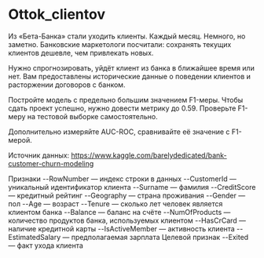 # Ottok_clientov
Из «Бета-Банка» стали уходить клиенты. Каждый месяц. Немного, но заметно. Банковские маркетологи посчитали: сохранять текущих клиентов дешевле, чем привлекать новых.

Нужно спрогнозировать, уйдёт клиент из банка в ближайшее время или нет. Вам предоставлены исторические данные о поведении клиентов и расторжении договоров с банком.

Постройте модель с предельно большим значением F1-меры. Чтобы сдать проект успешно, нужно довести метрику до 0.59. Проверьте F1-меру на тестовой выборке самостоятельно.

Дополнительно измеряйте AUC-ROC, сравнивайте её значение с F1-мерой.

Источник данных: https://www.kaggle.com/barelydedicated/bank-customer-churn-modeling

Признаки
--RowNumber — индекс строки в данных
--CustomerId — уникальный идентификатор клиента
--Surname — фамилия
--CreditScore — кредитный рейтинг
--Geography — страна проживания
--Gender — пол
--Age — возраст
--Tenure — сколько лет человек является клиентом банка
--Balance — баланс на счёте
--NumOfProducts — количество продуктов банка, используемых клиентом
--HasCrCard — наличие кредитной карты
--IsActiveMember — активность клиента
--EstimatedSalary — предполагаемая зарплата
Целевой признак
--Exited — факт ухода клиента
